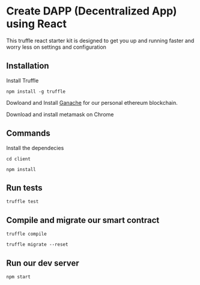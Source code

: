 # Create DAPP (Decentralized App) using React

This truffle react starter kit is designed to get you up and running faster and worry less on settings and configuration

## Installation

Install Truffle
```
npm install -g truffle
```

Dowloand and Install [Ganache](https://www.trufflesuite.com/ganache) for our personal ethereum blockchain.

Download and install metamask on Chrome


## Commands

Install the dependecies

```
cd client
```


```
npm install
```

## Run tests

```
truffle test
```

## Compile and migrate our smart contract

```
truffle compile
```

```
truffle migrate --reset
```

## Run our dev server

```
npm start
```